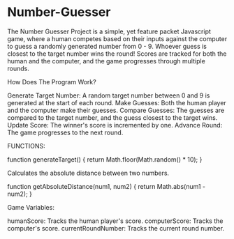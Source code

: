 # Number-Guesser

The Number Guesser Project is a simple, yet feature packet Javascript game, where a human competes based on their inputs against the computer to guess a randomly generated number from 0 - 9. Whoever guess is closest to the target number wins the round! Scores are tracked for both the human and the computer, and the game progresses through multiple rounds.

How Does The Program Work?

Generate Target Number: A random target number between 0 and 9 is generated at the start of each round.
Make Guesses: Both the human player and the computer make their guesses.
Compare Guesses: The guesses are compared to the target number, and the guess closest to the target wins.
Update Score: The winner's score is incremented by one.
Advance Round: The game progresses to the next round.

FUNCTIONS:

function generateTarget() {
 return Math.floor(Math.random() * 10);
}

Calculates the absolute distance between two numbers.

function getAbsoluteDistance(num1, num2) {
  return Math.abs(num1 - num2);
}

Game Variables:

humanScore: Tracks the human player's score.
computerScore: Tracks the computer's score.
currentRoundNumber: Tracks the current round number.
